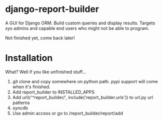 django-report-builder
=====================

A GUI for Django ORM. Build custom queries and display results. Targets sys admins and capable end users who might not be able to program.

Not finished yet, come back later!

# Installation
What? Well if you like unfinished stuff...
1. git clone and copy somewhere on python path. pypi support will come when it's finished.
1. Add report_builder to INSTALLED_APPS
1. Add url(r'^report_builder/', include('report_builder.urls')) to url.py url patterns
1. syncdb
1. Use admin access or go to /report_builder/report/add